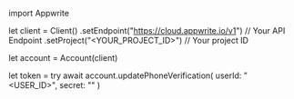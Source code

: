 import Appwrite

let client = Client()
    .setEndpoint("https://cloud.appwrite.io/v1") // Your API Endpoint
    .setProject("<YOUR_PROJECT_ID>") // Your project ID

let account = Account(client)

let token = try await account.updatePhoneVerification(
    userId: "<USER_ID>",
    secret: "<SECRET>"
)

